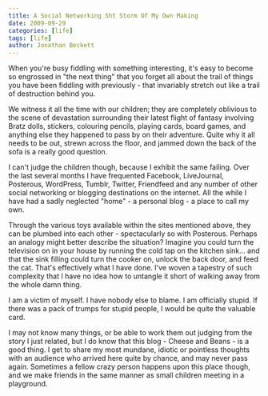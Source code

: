 ```yaml
---
title: A Social Networking Sht Storm Of My Own Making
date: 2009-09-29
categories: [life]
tags: [life]
author: Jonathan Beckett
---
```


When you're busy fiddling with something interesting, it's easy to become so engrossed in "the next thing" that you forget all about the trail of things you have been fiddling with previously - that invariably stretch out like a trail of destruction behind you.

We witness it all the time with our children; they are completely oblivious to the scene of devastation surrounding their latest flight of fantasy involving Bratz dolls, stickers, colouring pencils, playing cards, board games, and anything else they happened to pass by on their adventure. Quite why it all needs to be out, strewn across the floor, and jammed down the back of the sofa is a really good question.

I can't judge the children though, because I exhibit the same failing. Over the last several months I have frequented Facebook, LiveJournal, Posterous, WordPress, Tumblr, Twitter, Friendfeed and any number of other social networking or blogging destinations on the internet. All the while I have had a sadly neglected "home" - a personal blog - a place to call my own.

Through the various toys available within the sites mentioned above, they can be plumbed into each other - spectacularly so with Posterous. Perhaps an analogy might better describe the situation? Imagine you could turn the television on in your house by running the cold tap on the kitchen sink... and that the sink filling could turn the cooker on, unlock the back door, and feed the cat. That's effectively what I have done. I've woven a tapestry of such complexity that I have no idea how to untangle it short of walking away from the whole damn thing.

I am a victim of myself. I have nobody else to blame. I am officially stupid. If there was a pack of trumps for stupid people, I would be quite the valuable card.

I may not know many things, or be able to work them out judging from the story I just related, but I do know that this blog - Cheese and Beans - is a good thing. I get to share my most mundane, idiotic or pointless thoughts with an audience who arrived here quite by chance, and may never pass again. Sometimes a fellow crazy person happens upon this place though, and we make friends in the same manner as small children meeting in a playground.